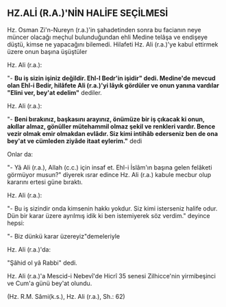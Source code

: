 ## HZ.ALİ (R.A.)'NİN HALİFE SEÇİLMESİ

Hz. Osman Zi'n-Nureyn (r.a.)'in şahadetinden sonra bu facianın neye müncer olacağı meçhul bulunduğun­dan ehli Medine telâşa ve endişeye düştü, kimse ne ya­pacağını bilemedi. Hilafeti Hz. Ali (r.a.)'ye kabul ettir­mek üzere onun başına üşüştüler

Hz. Ali (r.a.):

"- **Bu iş sizin işiniz değildir. Ehl-l Bedr'in işidir" de­di. Medine'de mevcud olan Ehl-i Bedir, hilâfete Ali (r.a.)'yi lâyık gördüler ve onun yanına vardılar "Elini ver, bey'at edelim"** dediler.

Hz. Ali (r.a.):

"- **Beni bırakınız, başkasını arayınız, önümüze bir iş çıkacak ki onun, akıllar almaz, gönüller mütehammil olmaz şekil ve renkleri vardır. Bence vezir olmak emir olmakdan evlâdır. Siz kimi intihâb ederseniz ben de ona bey'at ve cümleden ziyâde itaat eylerim."** dedi

Onlar da:

"- Yâ Ali (r.a.), Allah (c.c.) için insaf et. Ehl-i İslâm'ın başına gelen felâketi görmüyor musun?" diyerek ısrar edince Hz. Ali (r.a.) kabule mecbur olup kararını ertesi güne bıraktı.

Hz. Ali (r.a.):

"- Bu iş sizindir onda kimsenin hakkı yokdur. Siz kimi isterseniz halife odur. Dün bir karar üzere ayrıl­mış idik ki ben istemiyerek söz verdim." deyince hepsi:

"- Biz dünkü karar üzereyiz"demeleriyle

Hz. Ali (r.a.)'da:

"Şâhid ol yâ Rabbi" dedi.

Hz. Ali (r.a.)'a Mescid-i Nebevî'de Hicrî 35 senesi Zilhicce'nin yirmibeşinci ve Cum'a günü bey'at olundu.

(Hz. R.M. Sâmi(k.s.), Hz. Ali (r.a.), Sh.: 62)
